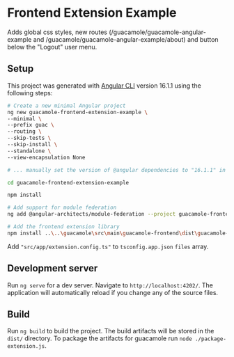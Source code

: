 # Frontend Extension Example

Adds global css styles, new routes (/guacamole/guacamole-angular-example and /guacamole/guacamole-angular-example/about)
and button below the "Logout" user menu.

[//]: # (TODO: Update for native federation)
## Setup

This project was generated with [Angular CLI](https://github.com/angular/angular-cli) 
version 16.1.1 using the following steps:

```bash
# Create a new minimal Angular project
ng new guacamole-frontend-extension-example \
--minimal \
--prefix guac \
--routing \
--skip-tests \
--skip-install \
--standalone \
--view-encapsulation None

# ... manually set the version of @angular dependencies to "16.1.1" in the package.json

cd guacamole-frontend-extension-example

npm install

# Add support for module federation
ng add @angular-architects/module-federation --project guacamole-frontend-extension-example --type remote --port 4202

# Add the frontend extension library
npm install ..\..\guacamole\src\main\guacamole-frontend\dist\guacamole-frontend-ext-lib

```

Add `"src/app/extension.config.ts"` to `tsconfig.app.json` `files` array.


## Development server

Run `ng serve` for a dev server. Navigate to `http://localhost:4202/`. The application will automatically reload if you change any of the source files.

## Build

Run `ng build` to build the project. The build artifacts will be stored in the `dist/` directory.
To package the artifacts for guacamole run `node ./package-extension.js`.

